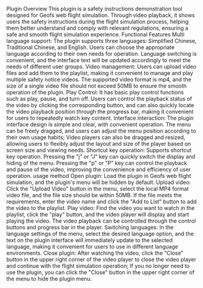 Plugin Overview
This plugin is a safety instructions demonstration tool designed for Geofs web flight simulation. Through video playback, it shows users the safety instructions during the flight simulation process, helping them better understand and comply with relevant regulations, ensuring a safe and smooth flight simulation experience.
Functional Features
Multi language support: The plugin supports three languages: Simplified Chinese, Traditional Chinese, and English. Users can choose the appropriate language according to their own needs for operation. Language switching is convenient, and the interface text will be updated accordingly to meet the needs of different user groups.
Video management: Users can upload video files and add them to the playlist, making it convenient to manage and play multiple safety notice videos. The supported video format is mp4, and the size of a single video file should not exceed 50MB to ensure the smooth operation of the plugin.
Play Control: It has basic play control functions such as play, pause, and turn off. Users can control the playback status of the video by clicking the corresponding button, and can also quickly locate the video playback position through the progress bar, making it convenient for users to repeatedly watch key content.
Interface interaction: The plugin interface design is simple and clear, with convenient operation. The menu can be freely dragged, and users can adjust the menu position according to their own usage habits; Video players can also be dragged and resized, allowing users to flexibly adjust the layout and size of the player based on screen size and viewing needs.
Shortcut key operation: Supports shortcut key operation. Pressing the "j" or "J" key can quickly switch the display and hiding of the menu. Pressing the "p" or "P" key can control the playback and pause of the video, improving the convenience and efficiency of user operation.
usage method
Open plugin: Load the plugin in Geofs web flight simulation, and the plugin's menu will be hidden by default.
Upload video: Click the "Upload Video" button in the menu, select the local MP4 format video file, and the file size should be within 50MB. If the file meets the requirements, enter the video name and click the "Add to List" button to add the video to the playlist.
Play video: Find the video you want to watch in the playlist, click the "play" button, and the video player will display and start playing the video. The video playback can be controlled through the control buttons and progress bar in the player.
Switching languages: In the language settings of the menu, select the desired language option, and the text on the plugin interface will immediately update to the selected language, making it convenient for users to use in different language environments.
Close plugin: After watching the video, click the "Close" button in the upper right corner of the video player to close the video player and continue with the flight simulation operation; If you no longer need to use the plugin, you can click the "Close" button in the upper right corner of the menu to hide the plugin menu.
